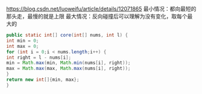 https://blog.csdn.net/luoweifu/article/details/12071865
最小情况：都向最短的那头走，最慢的就是上限
最大情况：反向碰撞后可以理解为没有变化，取每个最大的

```java
public static int[] core(int[] nums, int l) {
int min = 0;
int max = 0;
for (int i = 0;i < nums.length;i++) {
int right = l - nums[i];
min = Math.max(min, Math.min(nums[i], right));
max = Math.max(max, Math.max(nums[i], right));
}
return new int[]{min, max};
}
```